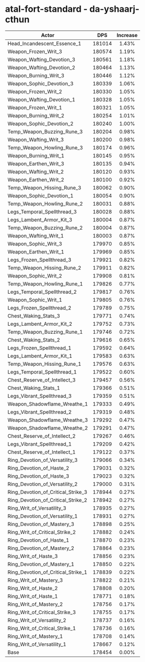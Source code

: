 # atal-fort-standard - da-yshaarj-cthun
| Actor | DPS | Increase |
|---|:---:|:---:|
|Head_Incandescent_Essence_1|181014|1.43%|
|Weapon_Frozen_Writ_3|180574|1.19%|
|Weapon_Wafting_Devotion_3|180561|1.18%|
|Weapon_Wafting_Devotion_2|180464|1.13%|
|Weapon_Burning_Writ_3|180446|1.12%|
|Weapon_Sophic_Devotion_3|180339|1.06%|
|Weapon_Frozen_Writ_2|180330|1.05%|
|Weapon_Wafting_Devotion_1|180328|1.05%|
|Weapon_Frozen_Writ_1|180321|1.05%|
|Weapon_Burning_Writ_2|180254|1.01%|
|Weapon_Sophic_Devotion_2|180240|1.00%|
|Temp_Weapon_Buzzing_Rune_3|180204|0.98%|
|Weapon_Wafting_Writ_3|180200|0.98%|
|Temp_Weapon_Howling_Rune_3|180174|0.96%|
|Weapon_Burning_Writ_1|180145|0.95%|
|Weapon_Earthen_Writ_3|180135|0.94%|
|Weapon_Wafting_Writ_2|180120|0.93%|
|Weapon_Earthen_Writ_2|180100|0.92%|
|Temp_Weapon_Hissing_Rune_3|180062|0.90%|
|Weapon_Sophic_Devotion_1|180054|0.90%|
|Temp_Weapon_Howling_Rune_2|180031|0.88%|
|Legs_Temporal_Spellthread_3|180028|0.88%|
|Legs_Lambent_Armor_Kit_3|180004|0.87%|
|Temp_Weapon_Buzzing_Rune_2|180004|0.87%|
|Weapon_Wafting_Writ_1|180003|0.87%|
|Weapon_Sophic_Writ_3|179970|0.85%|
|Weapon_Earthen_Writ_1|179969|0.85%|
|Legs_Frozen_Spellthread_3|179921|0.82%|
|Temp_Weapon_Hissing_Rune_2|179911|0.82%|
|Weapon_Sophic_Writ_2|179908|0.81%|
|Temp_Weapon_Howling_Rune_1|179826|0.77%|
|Legs_Temporal_Spellthread_2|179817|0.76%|
|Weapon_Sophic_Writ_1|179805|0.76%|
|Legs_Frozen_Spellthread_2|179789|0.75%|
|Chest_Waking_Stats_3|179771|0.74%|
|Legs_Lambent_Armor_Kit_2|179752|0.73%|
|Temp_Weapon_Buzzing_Rune_1|179746|0.72%|
|Chest_Waking_Stats_2|179616|0.65%|
|Legs_Frozen_Spellthread_1|179592|0.64%|
|Legs_Lambent_Armor_Kit_1|179583|0.63%|
|Temp_Weapon_Hissing_Rune_1|179576|0.63%|
|Legs_Temporal_Spellthread_1|179522|0.60%|
|Chest_Reserve_of_Intellect_3|179457|0.56%|
|Chest_Waking_Stats_1|179366|0.51%|
|Legs_Vibrant_Spellthread_3|179359|0.51%|
|Weapon_Shadowflame_Wreathe_1|179333|0.49%|
|Legs_Vibrant_Spellthread_2|179319|0.48%|
|Weapon_Shadowflame_Wreathe_3|179292|0.47%|
|Weapon_Shadowflame_Wreathe_2|179291|0.47%|
|Chest_Reserve_of_Intellect_2|179267|0.46%|
|Legs_Vibrant_Spellthread_1|179209|0.42%|
|Chest_Reserve_of_Intellect_1|179122|0.37%|
|Ring_Devotion_of_Versatility_3|179066|0.34%|
|Ring_Devotion_of_Haste_2|179031|0.32%|
|Ring_Devotion_of_Haste_3|179023|0.32%|
|Ring_Devotion_of_Versatility_2|179000|0.31%|
|Ring_Devotion_of_Critical_Strike_3|178944|0.27%|
|Ring_Devotion_of_Critical_Strike_2|178942|0.27%|
|Ring_Writ_of_Versatility_3|178935|0.27%|
|Ring_Devotion_of_Versatility_1|178931|0.27%|
|Ring_Devotion_of_Mastery_3|178898|0.25%|
|Ring_Writ_of_Critical_Strike_2|178882|0.24%|
|Ring_Devotion_of_Haste_1|178870|0.23%|
|Ring_Devotion_of_Mastery_2|178864|0.23%|
|Ring_Writ_of_Haste_3|178856|0.23%|
|Ring_Devotion_of_Mastery_1|178850|0.22%|
|Ring_Devotion_of_Critical_Strike_1|178839|0.22%|
|Ring_Writ_of_Mastery_3|178822|0.21%|
|Ring_Writ_of_Haste_2|178808|0.20%|
|Ring_Writ_of_Haste_1|178771|0.18%|
|Ring_Writ_of_Mastery_2|178756|0.17%|
|Ring_Writ_of_Critical_Strike_3|178755|0.17%|
|Ring_Writ_of_Versatility_2|178737|0.16%|
|Ring_Writ_of_Critical_Strike_1|178736|0.16%|
|Ring_Writ_of_Mastery_1|178708|0.14%|
|Ring_Writ_of_Versatility_1|178667|0.12%|
|Base|178454|0.00%|
